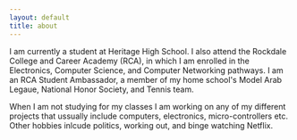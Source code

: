 ```yaml
---
layout: default
title: about
---
```


I am currently a student at Heritage High School. I also attend the Rockdale College and Career Academy (RCA), in which I am enrolled in the Electronics, Computer Science, and Computer Networking pathways. I am an RCA Student Ambassador, a member of my home school's Model Arab Legaue, National Honor Society, and Tennis team. 

When I am not studying for my classes I am working on any of my different projects that ussually include computers, electronics, micro-controllers etc. Other hobbies inlcude politics, working out, and binge watching Netflix. 
